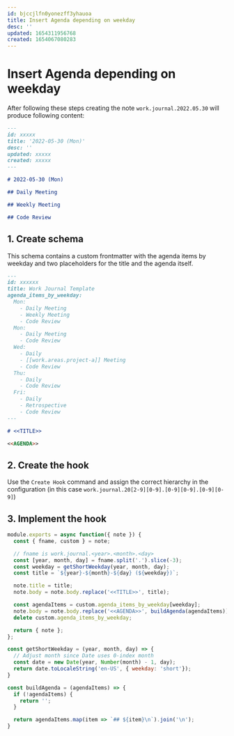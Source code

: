 ```yaml
---
id: bjccjlfn0yonezff3yhauoa
title: Insert Agenda depending on weekday
desc: ''
updated: 1654311956768
created: 1654067080283
---
```


# Insert Agenda depending on weekday

After following these steps creating the note `work.journal.2022.05.30` will produce following content:

```markdown
---
id: xxxxx
title: '2022-05-30 (Mon)'
desc: ''
updated: xxxxx
created: xxxxx
---

# 2022-05-30 (Mon)

## Daily Meeting

## Weekly Meeting

## Code Review
```

## 1. Create schema

This schema contains a custom frontmatter with the agenda items by weekday and two placeholders for the title and the
agenda itself.

```markdown
---
id: xxxxxx
title: Work Journal Template
agenda_items_by_weekday:
  Mon:
    - Daily Meeting
    - Weekly Meeting
    - Code Review
  Mon:
    - Daily Meeting
    - Code Review
  Wed:
    - Daily
    - [[work.areas.project-a]] Meeting
    - Code Review
  Thu:
    - Daily
    - Code Review
  Fri:
    - Daily
    - Retrospective
    - Code Review
---

# <<TITLE>>

<<AGENDA>>
```

## 2. Create the hook

Use the `Create Hook` command and assign the correct hierarchy in the configuration (in this case
  `work.journal.20[2-9][0-9].[0-9][0-9].[0-9][0-9]`)

## 3. Implement the hook

```js
module.exports = async function({ note }) {
  const { fname, custom } = note;

  // fname is work.journal.<year>.<month>.<day>
  const [year, month, day] = fname.split('.').slice(-3);
  const weekday = getShortWeekday(year, month, day);
  const title = `${year}-${month}-${day} (${weekday})`;

  note.title = title;
  note.body = note.body.replace('<<TITLE>>', title);

  const agendaItems = custom.agenda_items_by_weekday[weekday];
  note.body = note.body.replace('<<AGENDA>>', buildAgenda(agendaItems));
  delete custom.agenda_items_by_weekday;

  return { note };
};

const getShortWeekday = (year, month, day) => {
  // Adjust month since Date uses 0-index month
  const date = new Date(year, Number(month) - 1, day);
  return date.toLocaleString('en-US', { weekday: 'short'});
}

const buildAgenda = (agendaItems) => {
  if (!agendaItems) {
    return '';
  }

  return agendaItems.map(item => `## ${item}\n`).join('\n');
}
```
